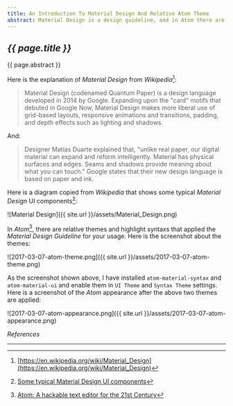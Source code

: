 ```yaml
---
title: An Introduction To Material Design And Relative Atom Theme
abstract: Material Design is a design guideline, and in Atom there are relative themes using the guideline. In this article, I'd like to give you a brief introduction on the guideline and the relative Atom themes.
---
```


## _{{ page.title }}_

{{ page.abstract }}

Here is the explanation of _Material Design_ from _Wikipedia_[^wiki]:

[^wiki]: [https://en.wikipedia.org/wiki/Material_Design](https://en.wikipedia.org/wiki/Material_Design)

> Material Design (codenamed Quantum Paper) is a design language developed in 2014 by Google. Expanding upon the "card" motifs that debuted in Google Now, Material Design makes more liberal use of grid-based layouts, responsive animations and transitions, padding, and depth effects such as lighting and shadows.

And:

> Designer Matías Duarte explained that, "unlike real paper, our digital material can expand and reform intelligently. Material has physical surfaces and edges. Seams and shadows provide meaning about what you can touch." Google states that their new design language is based on paper and ink.

Here is a diagram copied from _Wikipedia_ that shows some typical _Material Design_ UI components[^ui]:

[^ui]: [Some typical Material Design UI components](https://en.wikipedia.org/wiki/Material_Design#/media/File:Material_Design.svg)

![Material Design]({{ site.url }}/assets/Material_Design.png)

In _Atom_[^atom], there are relative themes and highlight syntaxs that applied the _Material Design Guideline_ for your usage. Here is the screenshot about the themes:

[^atom]: [Atom: A hackable text editor for the 21st Century](https://atom.io/)

![2017-03-07-atom-theme.png]({{ site.url }}/assets/2017-03-07-atom-theme.png)

As the screenshot shown above, I have installed `atom-material-syntax` and `atom-material-ui` and enable them in `UI Theme` and `Syntax Theme` settings. Here is a screenshot of the _Atom_ appearance after the above two themes are applied:

![2017-03-07-atom-appearance.png]({{ site.url }}/assets/2017-03-07-atom-appearance.png)





_References_

---
